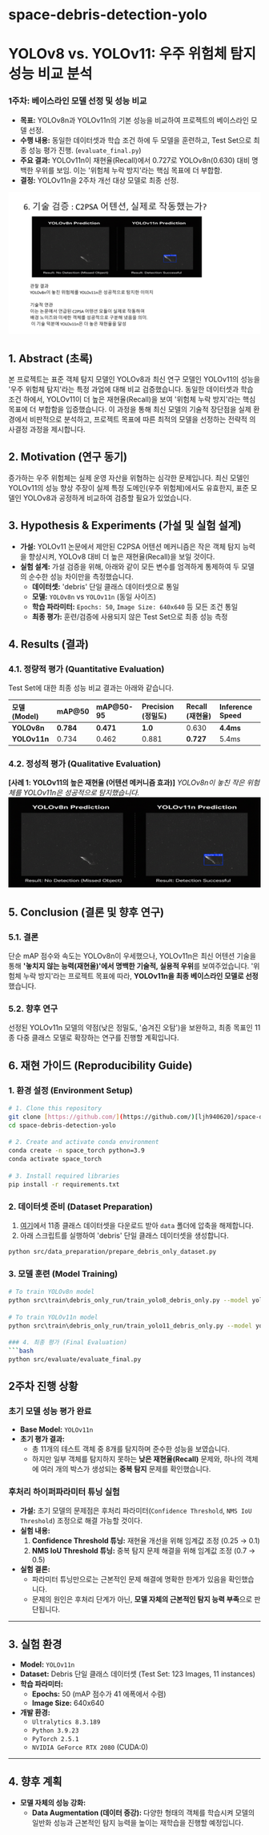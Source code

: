 # space-debris-detection-yolo
# YOLOv8 vs. YOLOv11: 우주 위험체 탐지 성능 비교 분석

### 1주차: 베이스라인 모델 선정 및 성능 비교
- **목표:** YOLOv8n과 YOLOv11n의 기본 성능을 비교하여 프로젝트의 베이스라인 모델 선정.
- **수행 내용:** 동일한 데이터셋과 학습 조건 하에 두 모델을 훈련하고, Test Set으로 최종 성능 평가 진행. (`evaluate_final.py`)
- **주요 결과:** YOLOv11n이 재현율(Recall)에서 0.727로 YOLOv8n(0.630) 대비 명백한 우위를 보임. 이는 '위험체 누락 방지'라는 핵심 목표에 더 부합함.
- **결정:** YOLOv11n을 2주차 개선 대상 모델로 최종 선정.

![Project Banner Image](image.png)

## 1. Abstract (초록)
본 프로젝트는 표준 객체 탐지 모델인 YOLOv8과 최신 연구 모델인 YOLOv11의 성능을 '우주 위험체 탐지'라는 특정 과업에 대해 비교 검증했습니다. 동일한 데이터셋과 학습 조건 하에서, YOLOv11이 더 높은 재현율(Recall)을 보여 '위험체 누락 방지'라는 핵심 목표에 더 부합함을 입증했습니다. 이 과정을 통해 최신 모델의 기술적 장단점을 실제 환경에서 비판적으로 분석하고, 프로젝트 목표에 따른 최적의 모델을 선정하는 전략적 의사결정 과정을 제시합니다.

## 2. Motivation (연구 동기)
증가하는 우주 위험체는 실제 운영 자산을 위협하는 심각한 문제입니다. 최신 모델인 YOLOv11의 성능 향상 주장이 실제 특정 도메인(우주 위험체)에서도 유효한지, 표준 모델인 YOLOv8과 공정하게 비교하여 검증할 필요가 있었습니다.

## 3. Hypothesis & Experiments (가설 및 실험 설계)
* **가설:** YOLOv11 논문에서 제안된 C2PSA 어텐션 메커니즘은 작은 객체 탐지 능력을 향상시켜, YOLOv8 대비 더 높은 재현율(Recall)을 보일 것이다.
* **실험 설계:** 가설 검증을 위해, 아래와 같이 모든 변수를 엄격하게 통제하여 두 모델의 순수한 성능 차이만을 측정했습니다.
    * **데이터셋:** 'debris' 단일 클래스 데이터셋으로 통일
    * **모델:** `YOLOv8n` vs `YOLOv11n` (동일 사이즈)
    * **학습 파라미터:** `Epochs: 50`, `Image Size: 640x640` 등 모든 조건 통일
    * **최종 평가:** 훈련/검증에 사용되지 않은 Test Set으로 최종 성능 측정

## 4. Results (결과)
### 4.1. 정량적 평가 (Quantitative Evaluation)
Test Set에 대한 최종 성능 비교 결과는 아래와 같습니다.

| 모델 (Model) | mAP@50 | mAP@50-95 | **Precision (정밀도)** | **Recall (재현율)** | **Inference Speed** |
| :--- | :--- | :--- | :--- | :--- |:--- |
| **YOLOv8n** | **0.784** | **0.471** | **1.0** | 0.630 | **4.4ms** |
| **YOLOv11n** | 0.734 | 0.462 | 0.881 | **0.727** | 5.4ms |

### 4.2. 정성적 평가 (Qualitative Evaluation)
**[사례 1: YOLOv11의 높은 재현율 (어텐션 메커니즘 효과)]**
*YOLOv8n이 놓친 작은 위험체를 YOLOv11n은 성공적으로 탐지했습니다.*
![YOLOv11 Recall Advantage](image-1.png)

## 5. Conclusion (결론 및 향후 연구)
### 5.1. 결론
단순 mAP 점수와 속도는 YOLOv8n이 우세했으나, YOLOv11n은 최신 어텐션 기술을 통해 **'놓치지 않는 능력(재현율)'에서 명백한 기술적, 실용적 우위**를 보여주었습니다. '위험체 누락 방지'라는 프로젝트 목표에 따라, **YOLOv11n을 최종 베이스라인 모델로 선정**했습니다.

### 5.2. 향후 연구
선정된 YOLOv11n 모델의 약점(낮은 정밀도, '숨겨진 오탐')을 보완하고, 최종 목표인 11종 다중 클래스 모델로 확장하는 연구를 진행할 계획입니다.

## 6. 재현 가이드 (Reproducibility Guide)

### 1. 환경 설정 (Environment Setup)
```bash
# 1. Clone this repository
git clone [https://github.com/](https://github.com/)[ljh940620]/space-debris-detection-yolo.git
cd space-debris-detection-yolo

# 2. Create and activate conda environment
conda create -n space_torch python=3.9
conda activate space_torch

# 3. Install required libraries
pip install -r requirements.txt
```

### 2. 데이터셋 준비 (Dataset Preparation)
1.  [여기](https://www.kaggle.com/datasets/muhammadzakria2001/space-debris-detection-dataset-for-yolov8)에서 11종 클래스 데이터셋을 다운로드 받아 `data` 폴더에 압축을 해제합니다.
2.  아래 스크립트를 실행하여 'debris' 단일 클래스 데이터셋을 생성합니다.
```bash
python src/data_preparation/prepare_debris_only_dataset.py
```

### 3. 모델 훈련 (Model Training)
```bash
# To train YOLOv8n model
python src\train\debris_only_run/train_yolo8_debris_only.py --model yolov8n.pt --name debris_yolov8_run

# To train YOLOv11n model
python src\train\debris_only_run/train_yolo11_debris_only.py --model yolov11n.pt --name debris_yolov11_run

### 4. 최종 평가 (Final Evaluation)
```bash
python src/evaluate/evaluate_final.py
```

## 2주차 진행 상황
### 초기 모델 성능 평가 완료
- **Base Model:** `YOLOv11n`
- **초기 평가 결과:**
  - 총 11개의 테스트 객체 중 8개를 탐지하며 준수한 성능을 보였습니다.
  - 하지만 일부 객체를 탐지하지 못하는 **낮은 재현율(Recall)** 문제와, 하나의 객체에 여러 개의 박스가 생성되는 **중복 탐지** 문제를 확인했습니다.

### 후처리 하이퍼파라미터 튜닝 실험
- **가설:** 초기 모델의 문제점은 후처리 파라미터(`Confidence Threshold`, `NMS IoU Threshold`) 조정으로 해결 가능할 것이다.
- **실험 내용:**
  1.  **Confidence Threshold 튜닝:** 재현율 개선을 위해 임계값 조정 (0.25 → 0.1)
  2.  **NMS IoU Threshold 튜닝:** 중복 탐지 문제 해결을 위해 임계값 조정 (0.7 → 0.5)
- **실험 결론:**
  - 파라미터 튜닝만으로는 근본적인 문제 해결에 명확한 한계가 있음을 확인했습니다.
  - 문제의 원인은 후처리 단계가 아닌, **모델 자체의 근본적인 탐지 능력 부족**으로 판단됩니다.

---

## 3. 실험 환경

- **Model:** `YOLOv11n`
- **Dataset:** Debris 단일 클래스 데이터셋 (Test Set: 123 Images, 11 instances)
- **학습 파라미터:**
  - **Epochs:** 50 (mAP 점수가 41 에폭에서 수렴)
  - **Image Size:** 640x640
- **개발 환경:**
  - `Ultralytics 8.3.189`
  - `Python 3.9.23`
  - `PyTorch 2.5.1`
  - `NVIDIA GeForce RTX 2080` (CUDA:0)

---

## 4. 향후 계획

- **모델 자체의 성능 강화:**
  - **Data Augmentation (데이터 증강):** 다양한 형태의 객체를 학습시켜 모델의 일반화 성능과 근본적인 탐지 능력을 높이는 재학습을 진행할 예정입니다.


